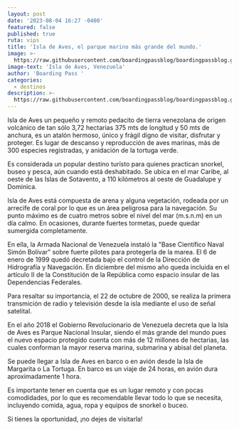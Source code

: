 ```yaml
---
layout: post
date: '2023-08-04 16:27 -0400'
featured: false
published: true
ruta: vips
title: 'Isla de Aves, el parque marino más grande del mundo.'
image: >-
  https://raw.githubusercontent.com/boardingpassblog/boardingpassblog.github.io/main/assets/images/Isla-de-Aves.jpg
image-text: 'Isla de Aves, Venezuela'
author: 'Boarding Pass '
categories:
  - destinos
description: >-
  https://raw.githubusercontent.com/boardingpassblog/boardingpassblog.github.io/main/assets/images/Isla-de-Aves.jpg
---
```

Isla de Aves un pequeño y remoto pedacito de tierra venezolana de origen volcánico de tan sólo 3,72 hectarias 375 mts de longitud y 50 mts de anchura, es un atalón hermoso, único y frágil digno de visitar, disfrutar y proteger.
Es lugar de descanso y reproducción de aves marinas, más de 300 especies registradas, y anidación de la tortuga verde.

Es considerada un popular destino turísto para quienes practican snorkel, buseo y pesca, aún cuando está deshabitado. Se ubica en el mar Caribe, al oeste de las Islas de Sotavento, a 110 kilómetros al oeste de Guadalupe y Dominica.

Isla de Aves está compuesta de arena y alguna vegetación, rodeada por un arrecife de coral por lo que es un área peligrosa para la navegación. 
Su punto máximo es de cuatro metros sobre el nivel del mar (m.s.n.m) en un día calmo. En ocasiones, durante fuertes tormetas, puede quedar sumergida completamente. 

En ella, la Armada Nacional de Venezuela instaló la "Base Científico Naval Simón Bolívar" sobre fuerte pilotes para protegerla de la marea. 
El 6 de enero de 1999 quedó decretada bajo el control de la Dirección de Hidrografía y Navegación. En diciembre del mismo año queda incluida en el artículo II de la Constitución de la República como espacio insular de las Dependencias Federales. 

Para resaltar su importancia, el 22 de octubre de 2000, se realiza la primera transmición de radio y televisión desde la isla mediante el uso de señal satelital. 

En el año 2018 el Gobierno Revolucionario de Venezuela decreta que la Isla de Aves es Parque Nacional Insular, siendo el más grande del mundo pues el nuevo espacio protegido cuenta con más de 12 millones de hectarias, las cuales conforman la mayor reserva marina, submarina y abisal del planeta.

Se puede llegar a Isla de Aves en barco o en avión desde la Isla de Margarita o La Tortuga. 
En barco es un viaje de 24 horas, en avión dura aproximadamente 1 hora.

Es importante tener en cuenta que es un lugar remoto y con pocas comodidades, por lo que es recomendable llevar todo lo que se necesita, incluyendo comida, agua, ropa y equipos de snorkel o buceo.

Si tienes la oportunidad, ¡no dejes de visitarla!

